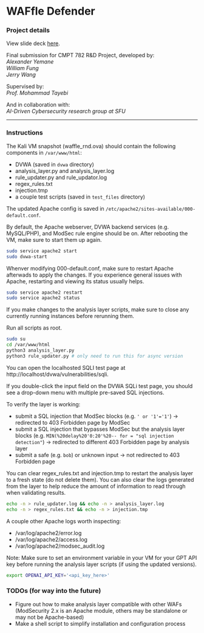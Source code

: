 # WAFfle Defender

### Project details

View slide deck [here](https://1sfu-my.sharepoint.com/:b:/g/personal/aya119_sfu_ca/EQb7P26F3B5Pj_14_Uc-230BHhz4KD_CoB6tkhUJcGyREg?e=sAmDza).

Final submission for CMPT 782 R&D Project, developed by:  
*Alexander Yemane*  
*William Fung*  
*Jerry Wang*  

Supervised by:  
*Prof. Mohammad Tayebi*

And in collaboration with:  
*AI-Driven Cybersecurity research group at SFU*

---

### Instructions

The Kali VM snapshot (waffle_rnd.ova) should contain the following components in `/var/www/html`:
- DVWA (saved in `dvwa` directory)
- analysis_layer.py and analysis_layer.log
- rule_updater.py and rule_updator.log
- regex_rules.txt
- injection.tmp
- a couple test scripts (saved in `test_files` directory)

The updated Apache config is saved in `/etc/apache2/sites-available/000-default.conf`.

By default, the Apache webserver, DVWA backend services (e.g. MySQL/PHP), and ModSec rule engine should be on. After rebooting the VM, make sure to start them up again.
```bash
sudo service apache2 start
sudo dvwa-start
```

Whenver modifying 000-default.conf, make sure to restart Apache afterwads to apply the changes. If you experience general issues with Apache, restarting and viewing its status usually helps.
```bash
sudo service apache2 restart
sudo service apache2 status
```

If you make changes to the analysis layer scripts, make sure to close any currently running instances before rerunning them.

Run all scripts as root.
```bash
sudo su
cd /var/www/html
python3 analysis_layer.py
python3 rule_updater.py # only need to run this for async version
```

You can open the localhosted SQLI test page at http://localhost/dvwa/vulnerabilities/sqli.

If you double-click the input field on the DVWA SQLi test page, you should see a drop-down menu with multiple pre-saved SQL injections.

To verify the layer is working:
- submit a SQL injection that ModSec blocks (e.g. `' or '1'='1'`) -> redirected to 403 Forbidden page by ModSec
- submit a SQL injection that bypasses ModSec but the analysis layer blocks (e.g. `MIN(%20delay%20'0:20'%20-- for = "sql injection detection"`) -> redirected to different 403 Forbidden page by analysis layer 
- submit a safe (e.g. `bob`) or unknown input -> not redirected to 403 Forbidden page

You can clear regex_rules.txt and injection.tmp to restart the analysis layer to a fresh state (do not delete them). You can also clear the logs generated from the layer to help reduce the amount of information to read through when validating results. 
```bash
echo -n > rule_updater.log && echo -n > analysis_layer.log
echo -n > regex_rules.txt && echo -n > injection.tmp
```

A couple other Apache logs worth inspecting:
- /var/log/apache2/error.log
- /var/log/apache2/access.log
- /var/log/apache2/modsec_audit.log

Note: Make sure to set an environment variable in your VM for your GPT API key before running the analysis layer scripts (if using the updated versions).
```bash
export OPENAI_API_KEY='<api_key_here>'
```

### TODOs (for way into the future) 
- Figure out how to make analysis layer compatible with other WAFs (ModSecurity 2.x is an Apache module, others may be standalone or may not be Apache-based)
- Make a shell script to simplify installation and configuration process

